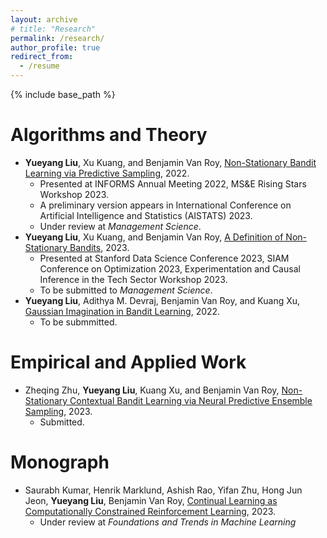 ```yaml
---
layout: archive
# title: "Research"
permalink: /research/
author_profile: true
redirect_from:
  - /resume
---
```


{% include base_path %}

Algorithms and Theory
======
* **Yueyang Liu**, Xu Kuang, and Benjamin Van Roy, [Non-Stationary Bandit Learning via Predictive Sampling](https://arxiv.org/abs/2205.01970), 2022.
  * Presented at INFORMS Annual Meeting 2022, MS&E Rising Stars Workshop 2023.
  * A preliminary version appears in International Conference on Artificial Intelligence and Statistics (AISTATS) 2023.
  * Under review at *Management Science*.
* **Yueyang Liu**, Xu Kuang, and Benjamin Van Roy, [A Definition of Non-Stationary Bandits](https://arxiv.org/abs/2302.12202), 2023.
  * Presented at Stanford Data Science Conference 2023, SIAM Conference on Optimization 2023, Experimentation and Causal Inference in the Tech Sector Workshop 2023. 
  * To be submitted to *Management Science*.
* **Yueyang Liu**, Adithya M. Devraj, Benjamin Van Roy, and Kuang Xu, [Gaussian Imagination in Bandit Learning](https://arxiv.org/abs/2201.01902), 2022.
  * To be submmitted. 

Empirical and Applied Work 
======
* Zheqing Zhu, **Yueyang Liu**, Kuang Xu, and Benjamin Van Roy, [Non-Stationary Contextual Bandit Learning via Neural Predictive Ensemble Sampling](https://arxiv.org/abs/2310.07786), 2023.
  * Submitted. 

Monograph 
======
* Saurabh Kumar, Henrik Marklund, Ashish Rao, Yifan Zhu, Hong Jun Jeon, **Yueyang Liu**, Benjamin Van Roy, [Continual Learning as Computationally Constrained Reinforcement Learning](https://arxiv.org/abs/2307.04345), 2023.
  * Under review at *Foundations and Trends in Machine Learning*

